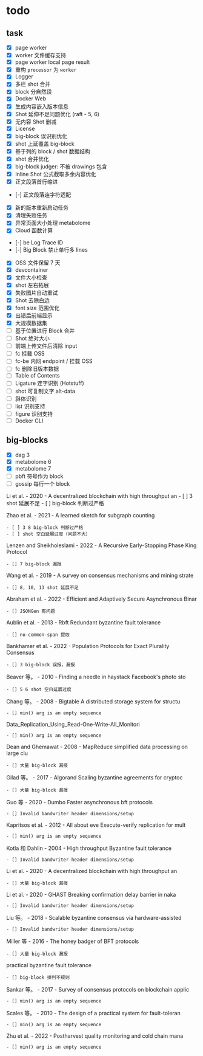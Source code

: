 # todo

## task

- [x] page worker
- [x] worker 文件缓存支持
- [x] page worker local page result
- [x] 重构 `processor` 为 `worker`
- [x] Logger
- [x] 多栏 shot 合并
- [x] block 分自然段
- [x] Docker Web
- [x] 生成内容嵌入版本信息
- [x] Shot 延伸不足问题优化 (raft - 5, 6)
- [x] 无内容 Shot 删减
- [x] License
- [x] big-block 误识别优化
- [x] shot 上延覆盖 big-block
- [x] 基于列的 block / shot 数据结构
- [x] shot 合并优化
- [x] big-block judger: 不被 drawings 包含
- [x] Inline Shot 公式截取多余内容优化
- [x] 正文段落首行缩进
- [-] 正文段落连字符适配
- [x] 新的版本重新启动任务
- [x] 清理失败任务
- [x] 异常页面大小处理 metabolome
- [x] Cloud 函数计算
- [-] be Log Trace ID
- [-] Big Block 禁止单行多 lines
- [x] OSS 文件保留 7 天
- [x] devcontainer
- [x] 文件大小检查
- [x] shot 左右拓展
- [x] 失败图片自动重试
- [x] Shot 去除白边
- [x] font size 范围优化
- [x] 出错后前端显示
- [x] 大规模数据集
- [ ] 基于位置进行 Block 合并
- [ ] Shot 绝对大小
- [ ] 前端上传文件后清除 input
- [ ] fc 挂载 OSS
- [ ] fc-be 内网 endpoint / 挂载 OSS
- [ ] fc 删除旧版本数据
- [ ] Table of Contents
- [ ] Ligature 连字识别 (Hotstuff)
- [ ] shot 可复制文字 alt-data
- [ ] 斜体识别
- [ ] list 识别支持
- [ ] figure 识别支持
- [ ] Docker CLI

## big-blocks

- [x] dag 3
- [x] metabolome 6
- [x] metabolome 7
- [ ] pbft 符号作为 block
- [ ] gossip 每行一个 block

Li et al. - 2020 - A decentralized blockchain with high throughput an
    - [ ] 3 shot 延展不足
    - [ ] big-block 判断过严格

Zhao et al. - 2021 - A learned sketch for subgraph counting

    - [ ] 3 8 big-block 判断过严格
    - [ ] shot 空白延展过度（问题不大）

Lenzen and Sheikholeslami - 2022 - A Recursive Early-Stopping Phase King Protocol

    - [] 7 big-block 漏报

Wang et al. - 2019 - A survey on consensus mechanisms and mining strate

    - [] 8, 10, 13 shot 延展不足

Abraham et al. - 2022 - Efficient and Adaptively Secure Asynchronous Binar

    - [] JSONGen 有问题

Aublin et al. - 2013 - Rbft Redundant byzantine fault tolerance

    - [] no-common-span 提取

Bankhamer et al. - 2022 - Population Protocols for Exact Plurality Consensus

    - [] 3 big-block 误报，漏报

Beaver 等。 - 2010 - Finding a needle in haystack Facebook's photo sto

    - [] 5 6 shot 空白延展过度

Chang 等。 - 2008 - Bigtable A distributed storage system for structu

    - [] min() arg is an empty sequence

Data_Replication_Using_Read-One-Write-All_Monitori

    - [] min() arg is an empty sequence

Dean and Ghemawat - 2008 - MapReduce simplified data processing on large clu

    - [] 大量 big-block 漏报

Gilad 等。 - 2017 - Algorand Scaling byzantine agreements for cryptoc

    - [] 大量 big-block 漏报

Guo 等 - 2020 - Dumbo Faster asynchronous bft protocols

    - [] Invalid bandwriter header dimensions/setup

Kapritsos et al. - 2012 - All about eve Execute-verify replication for mult

    - [] min() arg is an empty sequence

Kotla 和 Dahlin - 2004 - High throughput Byzantine fault tolerance

    - [] Invalid bandwriter header dimensions/setup

Li et al. - 2020 - A decentralized blockchain with high throughput an

    - [] 大量 big-block 漏报

Li et al. - 2020 - GHAST Breaking confirmation delay barrier in naka

    - [] Invalid bandwriter header dimensions/setup

Liu 等。 - 2018 - Scalable byzantine consensus via hardware-assisted

    - [] Invalid bandwriter header dimensions/setup

Miller 等 - 2016 - The honey badger of BFT protocols

    - [] 大量 big-block 漏报

practical byzantine fault tolerance

    - [] big-block 排列不规则

Sankar 等。 - 2017 - Survey of consensus protocols on blockchain applic

    - [] min() arg is an empty sequence

Scales 等。 - 2010 - The design of a practical system for fault-toleran

    - [] min() arg is an empty sequence

Zhu et al. - 2022 - Postharvest quality monitoring and cold chain mana

    - [] min() arg is an empty sequence
